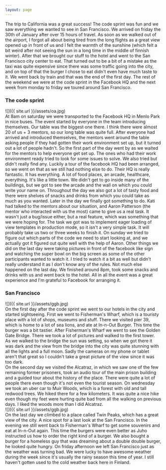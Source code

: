 ```yaml
---
layout: page
---
```


The trip to California was a great success! The code sprint was fun and we saw everything we wanted to see in San Francisco. We arrived on friday the 30th of January after over 15 hours of travel. As soon as we walked out of the airport, I forgot all about being tired from the long flights as a great view opened up in front of us and I felt the warmth of the sunshine (which felt a bit weird after not seeing the sun in a long time in the middle of finnish winter). After that we brought our stuff to the hotel and went to the San Francisco city center to eat. That turned out to be a bit of a mistake as the taxi was quite expensive since there was some traffic going into the city, and on top of that the burger I chose to eat didn't even have much taste to it. We went back by train and that was the end of the first day. The rest of the weekend we were at the code sprint in the Facebook HQ and the next week from monday to friday we toured around San Francisco. 

### The code sprint

![]({{ site.url }}/assets/oa.jpg)  
At 8am on saturday we were transported to the Facebook HQ in Menlo Park in nice buses. The event started by everyone in the team introducing themselves. Our table was the biggest one there. I think there were almost 20 of us + 3 mentors, so our long table was quite full. After everyone had arrived and introduced themselves, the mentors went around the table asking people if they had gotten their work environment set up, but it turned out a lot of people hadn't. So the first part of the day went by as we waited for the mentors to help everyone get set up. The ones who had their work environment ready tried to look for some issues to solve. We also tried but didn't really find any. Luckily a tour of the facebook HQ had been arranged, so we went on that as we still had nothing else to do. Their HQ is really fantastic. It has everything. A lot of food places, an arcade, healthcare, everything. It's like a little town. We didn't get to go inside many of the buildings, but we got to see the arcade and the wall on which you could write your name on. Throughout the day we also got a lot of tasty food and there were shelves of snacks and drinks from which you could take as much as you wanted. Later in the day we finally got something to do. Kati had talked to the mentors about our situation, and Aaron Patterson (the mentor who interacted with us the most) came to give us a real task. It wasn't just a bug/issue either, but a real feature, which was something that we were hoping for. The task we got was to implement eager loading of view templates in production mode, so it isn't a very simple task. It will probably take us two or three weeks to finish it. On sunday we tried to figure out which parts of the code we need to start looking at, and we actually got it figured out quite well with the help of Aaron. Other things we did on the last day were taking pictures in front of the facebook like sign and watching the super bowl on the big screen as some of the other participants wanted to watch it. I tried to watch it a bit as well but didn't really understand it as I don't know any of the rules. Not much else happened on the last day. We finished around 8pm, took some snacks and drinks with us and went back to the hotel. All in all the event was a great experience and I'm grateful to Facebook for arranging it.

### San Francisco

![]({{ site.url }}/assets/ggb.jpg)  
On the first day after the code sprint we went to our hotels in the city and started sightseeing. First we went to Fisherman's Wharf, which is a touristy place with a lot of shops, museums and stuff. There we visited pier 39, which is home to a lot of sea lions, and ate at In-n-Out Burger. This time the burger was a bit tastier. After Fisherman's Wharf we went to see the Golden Gate Bridge. There we took a lot of pictures and walked to the first tower. As we walked to the bridge the sun was setting, so when we got there it was dark and the view from the bridge into the city was quite stunning with all the lights and a full moon. Sadly the cameras on my phone or tablet aren't that great so I couldn't take a great picture of the view since it was too dark.  
On the second day we visited the Alcatraz, in which we saw one of the few remaining former prisoners, took an audio tour of the main prison building and a guided tour about the history of the place. There were quite a lot of people there even though it's not even the tourist season. On wednesday we took an uber car to Muir Woods, which is a forest with old and tall redwood trees. We hiked there for a few kilometers. It was quite a nice hike even though my feet were hurting quite bad from all the walking on previous days. I liked the woods more than I did Alcatraz.  
![]({{ site.url }}/assets/ggb.jpg)  
On the last day we climbed to a place called Twin Peaks, which has a great view of the city. A nice spot for a last look at the San Francisco. In the evening we still went back to Fisherman's Wharf to get some souvenirs and eat at In-n-Out again. This time the burgers were even better as Juho instructed us how to order the right kind of a burger. We also bought a burger for a homeless guy that was dreaming about a double double burger, he looked quite hungry. On friday afternoon we left San Francisco just as the weather was turning bad. We were lucky to have awesome weather during the week since it's usually the rainy season this time of year. I still haven't gotten used to the cold weather back here in Finland.




